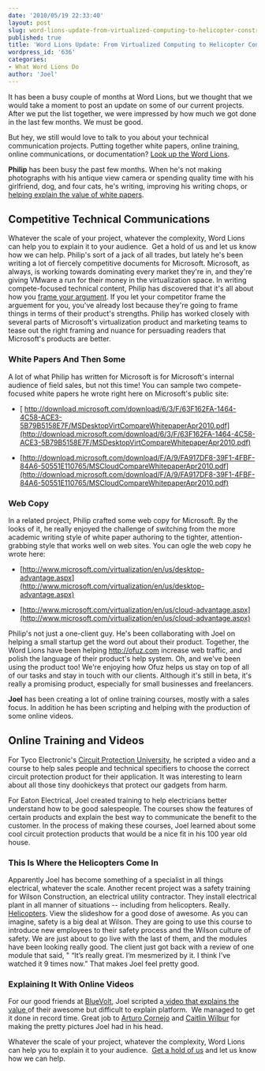 ```yaml
---
date: '2010/05/19 22:33:40'
layout: post
slug: word-lions-update-from-virtualized-computing-to-helicopter-construction
published: true
title: 'Word Lions Update: From Virtualized Computing to Helicopter Construction'
wordpress_id: '636'
categories:
- What Word Lions Do
author: 'Joel'
---
```


It has been a busy couple of months at Word Lions, but we thought that we would take a moment to post an update on some of our current projects.  After we put the list together, we were impressed by how much we got done in the last few months.  We must be good.

But hey, we still would love to talk to you about your technical communication projects.  Putting together white papers, online training, online communications, or documentation?  [Look up the Word Lions](/contact).

**Philip** has been busy the past few months. When he's not making photographs with his antique view camera or spending quality time with his girlfriend, dog, and four cats, he's writing, improving his writing chops, or [helping explain the value of white papers](http://wordlions.com/why-white-papers/).


## Competitive Technical Communications


 Whatever the scale of your project, whatever the complexity, Word Lions can help you to explain it to your audience.  Get a hold of us and let us know how we can help. Philip's sort of a jack of all trades, but lately he's been writing a lot of fiercely competitive documents for Microsoft. Microsoft, as always, is working towards dominating every market they're in, and they're giving VMware a run for their money in the virtualization space. In writing compete-focused technical content, Philip has discovered that it's all about how you [frame your argument](http://wordlions.com/how-to-win-any-argument/).  If you let your competitor frame the arguement for you, you've already lost because they're going to frame things in terms of their product's strengths. Philip has worked closely with several parts of Microsoft's virtualization product and marketing teams to tease out the right framing and nuance for persuading readers that Microsoft's products are better.


### White Papers And Then Some


A lot of what Philip has written for Microsoft is for Microsoft's internal audience of field sales, but not this time! You can sample two compete-focused white papers he wrote right here on Microsoft's public site:



	
* [ http://download.microsoft.com/download/6/3/F/63F162FA-1464-4C58-ACE3-5B79B5158E7F/MSDesktopVirtCompareWhitepaperApr2010.pdf](http://download.microsoft.com/download/6/3/F/63F162FA-1464-4C58-ACE3-5B79B5158E7F/MSDesktopVirtCompareWhitepaperApr2010.pdf)

	
* [http://download.microsoft.com/download/F/A/9/FA917DF8-39F1-4FBF-84A6-50551E110765/MSCloudCompareWhitepaperApr2010.pdf](http://download.microsoft.com/download/F/A/9/FA917DF8-39F1-4FBF-84A6-50551E110765/MSCloudCompareWhitepaperApr2010.pdf)




### Web Copy


In a related project, Philip crafted some web copy for Microsoft. By the looks of it, he really enjoyed the challenge of switching from the more academic writing style of white paper authoring to the tighter, attention-grabbing style that works well on web sites. You can ogle the web copy he wrote here:



	
* [http://www.microsoft.com/virtualization/en/us/desktop-advantage.aspx](http://www.microsoft.com/virtualization/en/us/desktop-advantage.aspx)

	
* [http://www.microsoft.com/virtualization/en/us/cloud-advantage.aspx](http://www.microsoft.com/virtualization/en/us/cloud-advantage.aspx)


Philip's not just a one-client guy. He's been collaborating with Joel on helping a small startup get the word out about their product. Together, the Word Lions have been helping http://ofuz.com increase web traffic, and polish the language of their product's help system. Oh, and we've been using the product too! We're enjoying how Ofuz helps us stay on top of all of our tasks and stay in touch with our clients. Although it's still in beta, it's really a promising product, especially for small businesses and freelancers.

**Joel** has been creating a lot of online training courses, mostly with a sales focus. In addition he has been scripting and helping with the production of some online videos.


## Online Training and Videos


For Tyco Electronic's [Circuit Protection University](http://circuitprotection.com), he scripted a video and a course to help sales people and technical specifiers to choose the correct circuit protection product for their application.  It was interesting to learn about all those tiny doohickeys that protect our gadgets from harm.

For Eaton Electrical, Joel created training to help electricians better understand how to be good salespeople.  The courses show the features of certain products and explain the best way to communicate the benefit to the customer.  In the process of making these courses, Joel learned about some cool circuit protection products that would be a nice fit in his 100 year old house.


### This Is Where the Helicopters Come In


Apparently Joel has become something of a specialist in all things electrical, whatever the scale.  Another recent project was a safety training for Wilson Construction, an electrical utility contractor. They install electrical plant in all manner of situations -- including from helicopters. Really. [Helicopters](http://www.wilsonconst.com/helicopter_services.asp). View the slideshow for a good dose of awesome.  As you can imagine, safety is a big deal at Wilson.  They are going to use this course to introduce new employees to their safety process and the Wilson culture of safety.  We are just about to go live with the last of them, and the modules have been looking really good.  The client just got back with a review of one module that said, " “It’s really great. I’m mesmerized by it. I think I’ve watched it 9 times now.” That makes Joel feel pretty good.


### Explaining It With Online Videos


For our good friends at [BlueVolt](http://bluevolt.com), Joel scripted a[ video that explains the value ](http://vimeo.com/moogaloop.swf?clip_id=10881112)of their awesome but difficult to explain platform.  We managed to get it done in record time.  Great job to [Arturo Cornejo](http://www.elarturex.com/) and [Caitlin Wilbur](http://caitlinwilbert.com/) for making the pretty pictures Joel had in his head.

Whatever the scale of your project, whatever the complexity, Word Lions can help you to explain it to your audience.  [Get a hold of us](/contact) and let us know how we can help.
